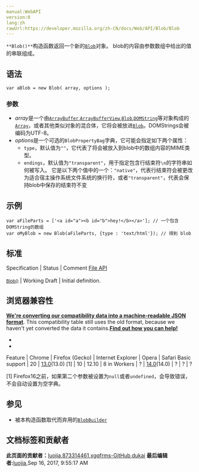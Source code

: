 ```yaml
---
manual:WebAPI
version:0
lang:zh
rawUrl:https://developer.mozilla.org/zh-CN/docs/Web/API/Blob/Blob
---
```






`**Blob()**`构造函数返回一个新的[`Blob`](%379 "Blob 对象表示一个不可变、原始数据的类文件对象。Blob 表示的不一定是JavaScript原生格式的数据。File 接口基于Blob，继承了 blob 的功能并将其扩展使其支持用户系统上的文件。")对象。 blob的内容由参数数组中给出的值的串联组成。


## 语法<a name="语法"></a>

```
var aBlob = new Blob( array, options );

```

### 参数<a name="参数"></a>

* <em>array</em>是一个由[`ArrayBuffer`](%3602 "The source for this interactive example is stored in a GitHub repository. If you'd like to contribute to the interactive examples project, please clone https://github.com/mdn/interactive-examples and send us a pull request."),[`ArrayBufferView`](%2540 "此页面仍未被本地化, 期待您的翻译!"),[`Blob`](%379 "Blob 对象表示一个不可变、原始数据的类文件对象。Blob 表示的不一定是JavaScript原生格式的数据。File 接口基于Blob，继承了 blob 的功能并将其扩展使其支持用户系统上的文件。"),[`DOMString`](%2651 "DOMString 是一个UTF-16字符串。由于JavaScript已经使用了这样的字符串，所以DOMString 直接映射到 一个String。")等对象构成的[`Array`](%6708 "entries() 方法返回一个新的Array Iterator对象，该对象包含数组中每个索引的键/值对。")，或者其他类似对象的混合体，它将会被放进[`Blob`](%379 "Blob 对象表示一个不可变、原始数据的类文件对象。Blob 表示的不一定是JavaScript原生格式的数据。File 接口基于Blob，继承了 blob 的功能并将其扩展使其支持用户系统上的文件。")。DOMStrings会被编码为UTF-8。
* <em>option</em><em>s</em>是一个可选的`BlobPropertyBag`字典，它可能会指定如下两个属性：
	* `type`，默认值为`""`，它代表了将会被放入到blob中的数组内容的MIME类型。
	* `endings`，默认值为`"transparent"`，用于指定包含行结束符`\n`的字符串如何被写入。 它是以下两个值中的一个：`"native"`，代表行结束符会被更改为适合宿主操作系统文件系统的换行符，或者`"transparent"`，代表会保持blob中保存的结束符不变<i></i>

## 示例<a name="示例"></a>

```
var aFileParts = ['<a id="a"><b id="b">hey!</b></a>']; // 一个包含DOMString的数组
var oMyBlob = new Blob(aFileParts, {type : 'text/html'}); // 得到 blob
```

## 标准<a name="Specification"></a>
Specification | Status | Comment 
[File API<br></br><small>Blob()</small>](%23286 "") | Working Draft | Initial definition. 


## 浏览器兼容性<a name="浏览器兼容性"></a>


**[We&#39;re converting our compatibility data into a machine-readable JSON format](%3344 "")**. This compatibility table still uses the old format, because we haven&#39;t yet converted the data it contains.**[Find out how you can help!](%3392 "")**


* 
* 
Feature | Chrome | Firefox (Gecko) | Internet Explorer | Opera | Safari 
Basic support | 20 | [13.0](%4137 "Released on 2012-06-05.")(13.0) [1] | 10 | 12.10 | 8 
in Workers | ? | [14.0](%10314 "Released on 2012-07-17.")(14.0) | ? | ? | ? 





[1] Firefox16之前，如果第二个参数被设置为`null`或者`undefined`，会导致错误，不会自动设置为空字典。


## 参见<a name="参见"></a>

* 被本构造函数取代而弃用的[`BlobBuilder`](%2564 "The BlobBuilder interface provides an easy way to construct Blob objects. Just create a BlobBuilder and append chunks of data to it by calling the append() method. When you're done building your blob, call getBlob() to retrieve a Blob containing the data you sent into the blob builder.")







## 文档标签和贡献者
**此页面的贡献者：**[luojia](%404 ""),[873314461](%23287 ""),[xgqfrms-GitHub](%57 ""),[dukai](%23288 "")
**最后编辑者:**[luojia](%404 ""),<time>Sep 16, 2017, 9:55:17 AM</time>


